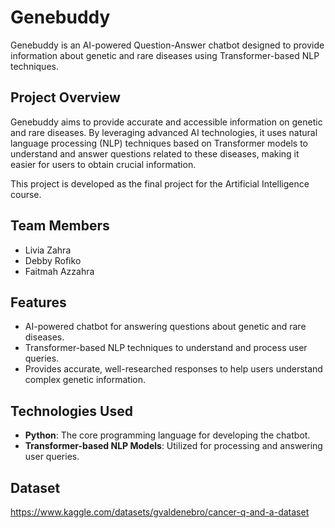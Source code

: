 # Genebuddy

Genebuddy is an AI-powered Question-Answer chatbot designed to provide information about genetic and rare diseases using Transformer-based NLP techniques.

## Project Overview
Genebuddy aims to provide accurate and accessible information on genetic and rare diseases. By leveraging advanced AI technologies, it uses natural language processing (NLP) techniques based on Transformer models to understand and answer questions related to these diseases, making it easier for users to obtain crucial information.

This project is developed as the final project for the Artificial Intelligence course.

## Team Members
- Livia Zahra
- Debby Rofiko
- Faitmah Azzahra

## Features
- AI-powered chatbot for answering questions about genetic and rare diseases.
- Transformer-based NLP techniques to understand and process user queries.
- Provides accurate, well-researched responses to help users understand complex genetic information.

## Technologies Used
- **Python**: The core programming language for developing the chatbot.
- **Transformer-based NLP Models**: Utilized for processing and answering user queries.

## Dataset
https://www.kaggle.com/datasets/gvaldenebro/cancer-q-and-a-dataset
